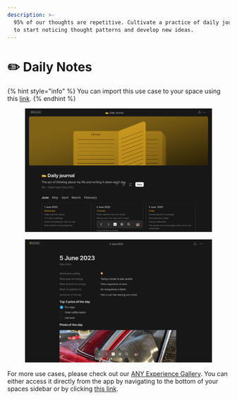 ```yaml
---
description: >-
  95% of our thoughts are repetitive. Cultivate a practice of daily journaling
  to start noticing thought patterns and develop new ideas.
---
```


# ✏️ Daily Notes

{% hint style="info" %}
You can import this use case to your space using this [link](https://gallery.any.coop/?experience=daily_journal).
{% endhint %}

<div><figure><img src="../.gitbook/assets/screenshot-1 (1).png" alt=""><figcaption></figcaption></figure> <figure><img src="../.gitbook/assets/screenshot-2.png" alt=""><figcaption></figcaption></figure></div>

For more use cases, please check out our [ANY Experience Gallery](../advanced/community/any-experience-gallery.md). You can either access it directly from the app by navigating to the bottom of your spaces sidebar or by clicking [this link](https://gallery.any.coop/).
